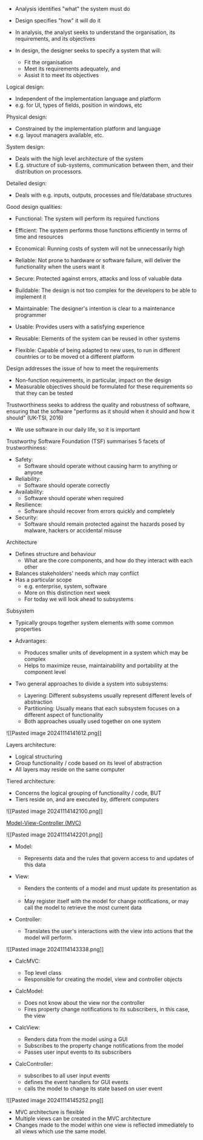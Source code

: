 - Analysis identifies "what" the system must do
- Design specifies "how" it will do it

- In analysis, the analyst seeks to understand the organisation, its requirements, and its objectives
- In design, the designer seeks to specify a system that will:
	- Fit the organisation
	- Meet its requirements adequately, and
	- Assist it to meet its objectives


Logical design:
- Independent of the implementation language and platform
- e.g. for UI, types of fields, position in windows, etc

Physical design:
- Constrained by the implementation platform and language
- e.g. layout managers available, etc.

System design:
- Deals with the high level architecture of the system
- E.g. structure of sub-systems, communication between them, and their distribution on processors.

Detailed design:
- Deals with e.g. inputs, outputs, processes and file/database structures


Good design qualities:
- Functional: The system will perform its required functions
- Efficient: The system performs those functions efficiently in terms of time and resources
- Economical: Running costs of system will not be unnecessarily high
- Reliable: Not prone to hardware or software failure, will deliver the functionality when the users want it
- Secure: Protected against errors, attacks and loss of valuable data

- Buildable: The design is not too complex for the developers to be able to implement it
- Maintainable: The designer's intention is clear to a maintenance programmer
- Usable: Provides users with a satisfying experience
- Reusable: Elements of the system can be reused in other systems
- Flexible: Capable of being adapted to new uses, to run in different countries or to be moved ot a different platform



Design addresses the issue of how to meet the requirements
- Non-function requirements, in particular, impact on the design
- Measurable objectives should be formulated for these requirements so that they can be tested


Trustworthiness seeks to address the quality and robustness of software, ensuring that the software "performs as it should when it should and how it should" (UK-TSI, 2016)
- We use software in our daily life, so it is important 

Trustworthy Software Foundation (TSF) summarises 5 facets of trustworthiness:
- Safety:
	- Software should operate without causing harm to anything or anyone
- Reliability:
	- Software should operate correctly
- Availability:
	- Software should operate when required
- Resilience:
	- Software should recover from errors quickly and completely 
- Security:
	- Software should remain protected against the hazards posed by malware, hackers or accidental misuse



Architecture
- Defines structure and behaviour
	- What are the core components, and how do they interact with each other
- Balances stakeholders' needs which may conflict
- Has a particular scope
	- e.g. enterprise, system, software
	- More on this distinction next week
	- For today we will look ahead to subsystems

Subsystem
- Typically groups together system elements with some common properties
- Advantages:
	- Produces smaller units of development in a system which may be complex
	- Helps to maximize reuse, maintainability and portability at the component level

- Two general approaches to divide a system into subsystems:
	- Layering: Different subsystems usually represent different levels of abstraction
	- Partitioning: Usually means that each subsystem focuses on a different aspect of functionality
	- Both approaches usually used together on one system


![[Pasted image 20241114141612.png]]

Layers architecture:
- Logical structuring
- Group functionality / code based on its level of abstraction
- All layers may reside on the same computer

Tiered architecture:
- Concerns the logical grouping of functionality / code, BUT
- Tiers reside on, and are executed by, different computers

![[Pasted image 20241114142100.png]]


<u>Model-View-Controller (MVC)</u>

![[Pasted image 20241114142201.png]]

- Model:
	- Represents data and the rules that govern access to and updates of this data

- View:
	- Renders the contents of a model and must update its presentation as .
	- May register itself with the model for change notifications, or may call the model to retrieve the most current data

- Controller:
	- Translates the user's interactions with the view into actions that the model will perform.

![[Pasted image 20241114143338.png]]

- CalcMVC:
	- Top level class
	- Responsible for creating the model, view and controller objects

- CalcModel:
	- Does not know about the view nor the controller
	- Fires property change notifications to its subscribers, in this case, the view

- CalcView:
	- Renders data from the model using a GUI
	- Subscribes to the property change notifications from the model
	- Passes user input events to its subscribers

- CalcController:
	- subscribes to all user input events
	- defines the event handlers for GUI events
	- calls the model to change its state based on user event

![[Pasted image 20241114145252.png]]

- MVC architecture is flexible 
- Multiple views can be created in the MVC architecture
- Changes made to the model within one view is reflected immediately to all views which use the same model.